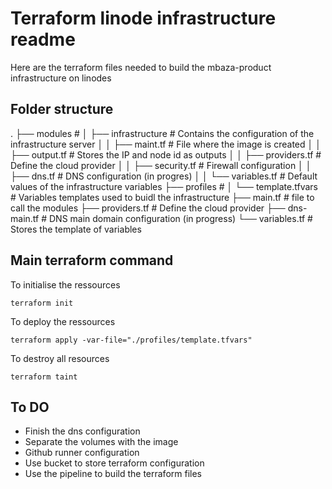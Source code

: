 # Terraform linode infrastructure readme
Here are the terraform files needed to build the mbaza-product infrastructure on linodes
## Folder structure
.
├── modules                     # 
│   ├── infrastructure          # Contains the configuration of the infrastructure server
│   │   ├── maint.tf            # File where the image is created
│   │   ├── output.tf           # Stores the IP and node id as outputs
│   │   ├── providers.tf        # Define the cloud provider
│   │   ├── security.tf         # Firewall configuration
│   │   ├── dns.tf              # DNS configuration (in progres)
│   │   └── variables.tf        # Default values of the infrastructure variables
├── profiles                    # 
│   └── template.tfvars         # Variables templates used to buidl the infrastructure
├── main.tf                     # file to call the modules
├── providers.tf                # Define the cloud provider
├── dns-main.tf                 # DNS main domain configuration (in progress)
└── variables.tf                # Stores the template of variables

## Main terraform command
To initialise the ressources
```
terraform init
```
To deploy the ressources
```
terraform apply -var-file="./profiles/template.tfvars"
```
To destroy all resources
```
terraform taint
```

## To DO
* Finish the dns configuration
* Separate the volumes with the image
* Github runner configuration
* Use bucket to store terraform configuration
* Use the pipeline to build the terraform files